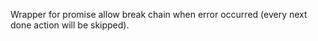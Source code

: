 Wrapper for promise allow break chain when error occurred (every next done action will be skipped).
